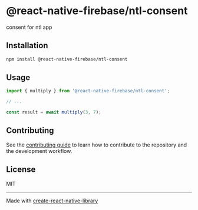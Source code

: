 # @react-native-firebase/ntl-consent

consent for ntl app

## Installation

```sh
npm install @react-native-firebase/ntl-consent
```

## Usage

```js
import { multiply } from '@react-native-firebase/ntl-consent';

// ...

const result = await multiply(3, 7);
```

## Contributing

See the [contributing guide](CONTRIBUTING.md) to learn how to contribute to the repository and the development workflow.

## License

MIT

---

Made with [create-react-native-library](https://github.com/callstack/react-native-builder-bob)
